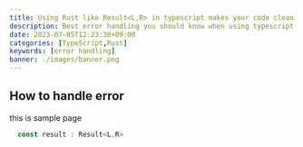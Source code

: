 ```yaml
---
title: Using Rust like Result<L,R> in typescript makes your code clean
description: Best error handling you should know when using typescript
date: 2023-07-05T12:23:38+09:00
categories: [TypeScript,Rust]
keywords: [error handling]
banner: ./images/banner.png
---
```


## How to handle error
this is sample page 

```typescript
  const result : Result<L,R>
```